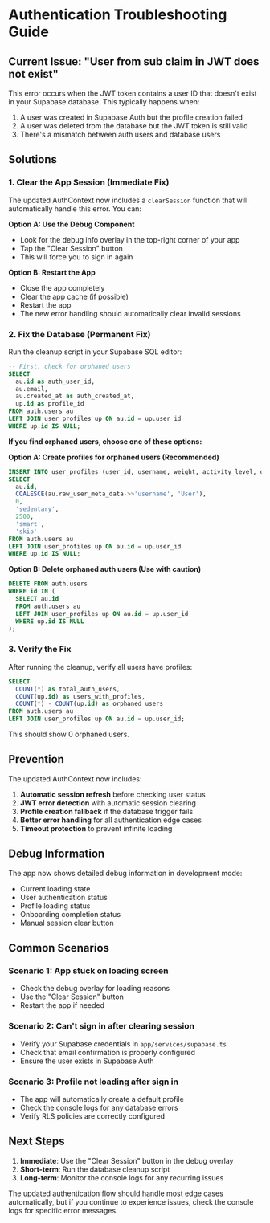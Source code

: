 # Authentication Troubleshooting Guide

## Current Issue: "User from sub claim in JWT does not exist"

This error occurs when the JWT token contains a user ID that doesn't exist in your Supabase database. This typically happens when:

1. A user was created in Supabase Auth but the profile creation failed
2. A user was deleted from the database but the JWT token is still valid
3. There's a mismatch between auth users and database users

## Solutions

### 1. Clear the App Session (Immediate Fix)

The updated AuthContext now includes a `clearSession` function that will automatically handle this error. You can:

**Option A: Use the Debug Component**
- Look for the debug info overlay in the top-right corner of your app
- Tap the "Clear Session" button
- This will force you to sign in again

**Option B: Restart the App**
- Close the app completely
- Clear the app cache (if possible)
- Restart the app
- The new error handling should automatically clear invalid sessions

### 2. Fix the Database (Permanent Fix)

Run the cleanup script in your Supabase SQL editor:

```sql
-- First, check for orphaned users
SELECT 
  au.id as auth_user_id,
  au.email,
  au.created_at as auth_created_at,
  up.id as profile_id
FROM auth.users au
LEFT JOIN user_profiles up ON au.id = up.user_id
WHERE up.id IS NULL;
```

**If you find orphaned users, choose one of these options:**

**Option A: Create profiles for orphaned users (Recommended)**
```sql
INSERT INTO user_profiles (user_id, username, weight, activity_level, daily_goal, reminder_mode, eco_choice)
SELECT 
  au.id,
  COALESCE(au.raw_user_meta_data->>'username', 'User'),
  0,
  'sedentary',
  2500,
  'smart',
  'skip'
FROM auth.users au
LEFT JOIN user_profiles up ON au.id = up.user_id
WHERE up.id IS NULL;
```

**Option B: Delete orphaned auth users (Use with caution)**
```sql
DELETE FROM auth.users 
WHERE id IN (
  SELECT au.id
  FROM auth.users au
  LEFT JOIN user_profiles up ON au.id = up.user_id
  WHERE up.id IS NULL
);
```

### 3. Verify the Fix

After running the cleanup, verify all users have profiles:

```sql
SELECT 
  COUNT(*) as total_auth_users,
  COUNT(up.id) as users_with_profiles,
  COUNT(*) - COUNT(up.id) as orphaned_users
FROM auth.users au
LEFT JOIN user_profiles up ON au.id = up.user_id;
```

This should show 0 orphaned users.

## Prevention

The updated AuthContext now includes:

1. **Automatic session refresh** before checking user status
2. **JWT error detection** with automatic session clearing
3. **Profile creation fallback** if the database trigger fails
4. **Better error handling** for all authentication edge cases
5. **Timeout protection** to prevent infinite loading

## Debug Information

The app now shows detailed debug information in development mode:

- Current loading state
- User authentication status
- Profile loading status
- Onboarding completion status
- Manual session clear button

## Common Scenarios

### Scenario 1: App stuck on loading screen
- Check the debug overlay for loading reasons
- Use the "Clear Session" button
- Restart the app if needed

### Scenario 2: Can't sign in after clearing session
- Verify your Supabase credentials in `app/services/supabase.ts`
- Check that email confirmation is properly configured
- Ensure the user exists in Supabase Auth

### Scenario 3: Profile not loading after sign in
- The app will automatically create a default profile
- Check the console logs for any database errors
- Verify RLS policies are correctly configured

## Next Steps

1. **Immediate**: Use the "Clear Session" button in the debug overlay
2. **Short-term**: Run the database cleanup script
3. **Long-term**: Monitor the console logs for any recurring issues

The updated authentication flow should handle most edge cases automatically, but if you continue to experience issues, check the console logs for specific error messages. 